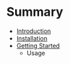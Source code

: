 # Summary

* [Introduction](README.md)
* [Installation](installation/README.md)
* [Getting Started](getting_started/README.md)
   * Usage

